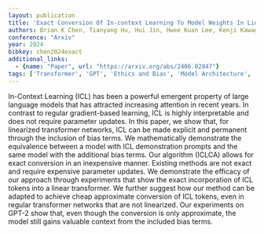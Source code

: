 ```yaml
---
layout: publication
title: 'Exact Conversion Of In-context Learning To Model Weights In Linearized-attention Transformers'
authors: Brian K Chen, Tianyang Hu, Hui Jin, Hwee Kuan Lee, Kenji Kawaguchi
conference: "Arxiv"
year: 2024
bibkey: chen2024exact
additional_links:
  - {name: "Paper", url: "https://arxiv.org/abs/2406.02847"}
tags: ['Transformer', 'GPT', 'Ethics and Bias', 'Model Architecture', 'Attention Mechanism', 'Pretraining Methods', 'Prompting', 'In-Context Learning']
---
```

In-Context Learning (ICL) has been a powerful emergent property of large
language models that has attracted increasing attention in recent years. In
contrast to regular gradient-based learning, ICL is highly interpretable and
does not require parameter updates. In this paper, we show that, for linearized
transformer networks, ICL can be made explicit and permanent through the
inclusion of bias terms. We mathematically demonstrate the equivalence between
a model with ICL demonstration prompts and the same model with the additional
bias terms. Our algorithm (ICLCA) allows for exact conversion in an inexpensive
manner. Existing methods are not exact and require expensive parameter updates.
We demonstrate the efficacy of our approach through experiments that show the
exact incorporation of ICL tokens into a linear transformer. We further suggest
how our method can be adapted to achieve cheap approximate conversion of ICL
tokens, even in regular transformer networks that are not linearized. Our
experiments on GPT-2 show that, even though the conversion is only approximate,
the model still gains valuable context from the included bias terms.
